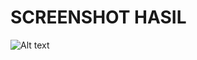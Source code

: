 
# SCREENSHOT HASIL 
![Alt text](https://file%2B.vscode-resource.vscode-cdn.net/Users/aufulkirom/Documents/DEV/WORKAPP/ship-app/sshasil.png?version%3D1683014423316)
